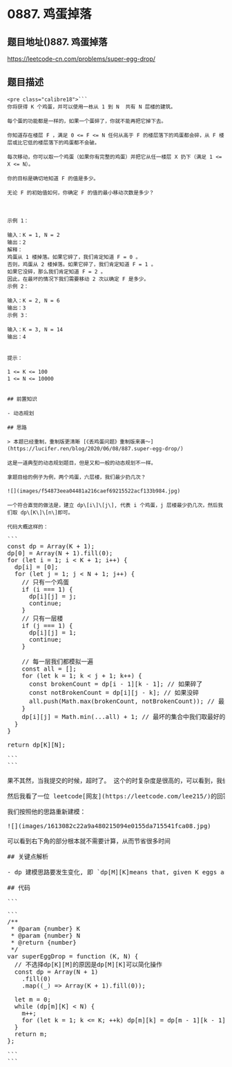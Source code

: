 # 0887. 鸡蛋掉落

## 题目地址()887. 鸡蛋掉落

<https://leetcode-cn.com/problems/super-egg-drop/>

## 题目描述

```
<pre class="calibre18">```
你将获得 K 个鸡蛋，并可以使用一栋从 1 到 N  共有 N 层楼的建筑。

每个蛋的功能都是一样的，如果一个蛋碎了，你就不能再把它掉下去。

你知道存在楼层 F ，满足 0 <= F <= N 任何从高于 F 的楼层落下的鸡蛋都会碎，从 F 楼层或比它低的楼层落下的鸡蛋都不会破。

每次移动，你可以取一个鸡蛋（如果你有完整的鸡蛋）并把它从任一楼层 X 扔下（满足 1 <= X <= N）。

你的目标是确切地知道 F 的值是多少。

无论 F 的初始值如何，你确定 F 的值的最小移动次数是多少？



示例 1：

输入：K = 1, N = 2
输出：2
解释：
鸡蛋从 1 楼掉落。如果它碎了，我们肯定知道 F = 0 。
否则，鸡蛋从 2 楼掉落。如果它碎了，我们肯定知道 F = 1 。
如果它没碎，那么我们肯定知道 F = 2 。
因此，在最坏的情况下我们需要移动 2 次以确定 F 是多少。
示例 2：

输入：K = 2, N = 6
输出：3
示例 3：

输入：K = 3, N = 14
输出：4


提示：

1 <= K <= 100
1 <= N <= 10000

```
```

## 前置知识

- 动态规划

## 思路

> 本题已经重制，重制版更清晰 [《丢鸡蛋问题》重制版来袭～](https://lucifer.ren/blog/2020/06/08/887.super-egg-drop/)

这是一道典型的动态规划题目，但是又和一般的动态规划不一样。

拿题目给的例子为例，两个鸡蛋，六层楼，我们最少扔几次？

![](images/f54873eea04481a216caef69215522acf133b984.jpg)

一个符合直觉的做法是，建立 dp\[i\]\[j\], 代表 i 个鸡蛋，j 层楼最少扔几次，然后我们取 dp\[K\]\[n\]即可。

代码大概这样的：

```
<pre class="calibre18">```
<span class="hljs-keyword">const</span> dp = <span class="hljs-params">Array</span>(K + <span class="hljs-params">1</span>);
dp[<span class="hljs-params">0</span>] = <span class="hljs-params">Array</span>(N + <span class="hljs-params">1</span>).fill(<span class="hljs-params">0</span>);
<span class="hljs-keyword">for</span> (<span class="hljs-keyword">let</span> i = <span class="hljs-params">1</span>; i < K + <span class="hljs-params">1</span>; i++) {
  dp[i] = [<span class="hljs-params">0</span>];
  <span class="hljs-keyword">for</span> (<span class="hljs-keyword">let</span> j = <span class="hljs-params">1</span>; j < N + <span class="hljs-params">1</span>; j++) {
    <span class="hljs-title">// 只有一个鸡蛋</span>
    <span class="hljs-keyword">if</span> (i === <span class="hljs-params">1</span>) {
      dp[i][j] = j;
      <span class="hljs-keyword">continue</span>;
    }
    <span class="hljs-title">// 只有一层楼</span>
    <span class="hljs-keyword">if</span> (j === <span class="hljs-params">1</span>) {
      dp[i][j] = <span class="hljs-params">1</span>;
      <span class="hljs-keyword">continue</span>;
    }

    <span class="hljs-title">// 每一层我们都模拟一遍</span>
    <span class="hljs-keyword">const</span> all = [];
    <span class="hljs-keyword">for</span> (<span class="hljs-keyword">let</span> k = <span class="hljs-params">1</span>; k < j + <span class="hljs-params">1</span>; k++) {
      <span class="hljs-keyword">const</span> brokenCount = dp[i - <span class="hljs-params">1</span>][k - <span class="hljs-params">1</span>]; <span class="hljs-title">// 如果碎了</span>
      <span class="hljs-keyword">const</span> notBrokenCount = dp[i][j - k]; <span class="hljs-title">// 如果没碎</span>
      all.push(<span class="hljs-params">Math</span>.max(brokenCount, notBrokenCount)); <span class="hljs-title">// 最坏的可能</span>
    }
    dp[i][j] = <span class="hljs-params">Math</span>.min(...all) + <span class="hljs-params">1</span>; <span class="hljs-title">// 最坏的集合中我们取最好的情况</span>
  }
}

<span class="hljs-keyword">return</span> dp[K][N];

```
```

果不其然，当我提交的时候，超时了。 这个的时复杂度是很高的，可以看到，我们内层暴力的求解所有可能，然后 取最好的，这个过程非常耗时，大概是 O(N^2 \* K).

然后我看了一位 leetcode[网友](https://leetcode.com/lee215/)的回答, 他的想法是`dp[M][K]means that, given K eggs and M moves，what is the maximum number of floor that we can check.`

我们按照他的思路重新建模：

![](images/1613082c22a9a480215094e0155da715541fca08.jpg)

可以看到右下角的部分根本就不需要计算，从而节省很多时间

## 关键点解析

- dp 建模思路要发生变化, 即 `dp[M][K]means that, given K eggs and M moves，what is the maximum number of floor that we can check.`

## 代码

```
<pre class="calibre18">```
<span class="hljs-title">/**
 * @param {number} K
 * @param {number} N
 * @return {number}
 */</span>
<span class="hljs-keyword">var</span> superEggDrop = <span class="hljs-function"><span class="hljs-keyword">function</span> (<span class="hljs-params">K, N</span>) </span>{
  <span class="hljs-title">// 不选择dp[K][M]的原因是dp[M][K]可以简化操作</span>
  <span class="hljs-keyword">const</span> dp = <span class="hljs-params">Array</span>(N + <span class="hljs-params">1</span>)
    .fill(<span class="hljs-params">0</span>)
    .map((_) => <span class="hljs-params">Array</span>(K + <span class="hljs-params">1</span>).fill(<span class="hljs-params">0</span>));

  <span class="hljs-keyword">let</span> m = <span class="hljs-params">0</span>;
  <span class="hljs-keyword">while</span> (dp[m][K] < N) {
    m++;
    <span class="hljs-keyword">for</span> (<span class="hljs-keyword">let</span> k = <span class="hljs-params">1</span>; k <= K; ++k) dp[m][k] = dp[m - <span class="hljs-params">1</span>][k - <span class="hljs-params">1</span>] + <span class="hljs-params">1</span> + dp[m - <span class="hljs-params">1</span>][k];
  }
  <span class="hljs-keyword">return</span> m;
};

```
```